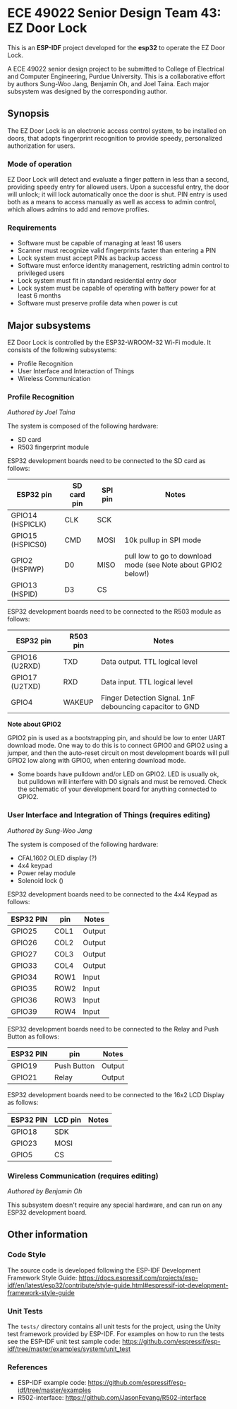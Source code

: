 # ECE 49022 Senior Design Team 43: EZ Door Lock
This is an **ESP-IDF** project developed for the **esp32** to operate the EZ Door Lock.

A ECE 49022 senior design project to be submitted to College of Electrical and Computer Engineering, Purdue University. This is a collaborative effort by authors Sung-Woo Jang, Benjamin Oh, and Joel Taina. Each major subsystem was designed by the corresponding author.

## Synopsis
The EZ Door Lock is an electronic access control system, to be installed on doors, that adopts
fingerprint recognition to provide speedy, personalized authorization for users.

### Mode of operation
EZ Door Lock will detect and evaluate a finger pattern in less than a
second, providing speedy entry for allowed users. Upon a successful entry, the door will unlock;
it will lock automatically once the door is shut. PIN entry is used both as a means to access
manually as well as access to admin control, which allows admins to add and remove profiles.

### Requirements
* Software must be capable of managing at least 16 users
* Scanner must recognize valid fingerprints faster than entering a PIN
* Lock system must accept PINs as backup access
* Software must enforce identity management, restricting admin control to privileged users
* Lock system must fit in standard residential entry door
* Lock system must be capable of operating with battery power for at least 6 months
* Software must preserve profile data when power is cut

## Major subsystems
EZ Door Lock is controlled by the ESP32-WROOM-32 Wi-Fi module. It consists of the following subsystems:
* Profile Recognition
* User Interface and Interaction of Things
* Wireless Communication

### Profile Recognition
*Authored by Joel Taina*

The system is composed of the following hardware:
* SD card
* R503 fingerprint module

ESP32 development boards need to be connected to the SD card as follows:

ESP32 pin        | SD card pin | SPI pin  | Notes
-----------------|-------------|----------|------------
GPIO14 (HSPICLK) | CLK         | SCK      | 
GPIO15 (HSPICS0) | CMD         | MOSI     | 10k pullup in SPI mode
GPIO2  (HSPIWP)  | D0          | MISO     | pull low to go to download mode (see Note about GPIO2 below!) 
GPIO13 (HSPID)   | D3          | CS       | 

ESP32 development boards need to be connected to the R503 module as follows:

ESP32 pin        | R503 pin | Notes
-----------------|----------|------------
GPIO16 (U2RXD)   | TXD      | Data output. TTL logical level
GPIO17 (U2TXD)   | RXD      | Data input. TTL logical level
GPIO4            | WAKEUP   | Finger Detection Signal. 1nF debouncing capacitor to GND

**Note about GPIO2**

GPIO2 pin is used as a bootstrapping pin, and should be low to enter UART download mode. One way to do this is to connect GPIO0 and GPIO2 using a jumper, and then the auto-reset circuit on most development boards will pull GPIO2 low along with GPIO0, when entering download mode.

- Some boards have pulldown and/or LED on GPIO2. LED is usually ok, but pulldown will interfere with D0 signals and must be removed. Check the schematic of your development board for anything connected to GPIO2.

### User Interface and Integration of Things (requires editing)
*Authored by Sung-Woo Jang*

The system is composed of the following hardware:
* CFAL1602 OLED display (?)
* 4x4 keypad
* Power relay module
* Solenoid lock ()


ESP32 development boards need to be connected to the 4x4 Keypad as follows:

ESP32 PIN  |   pin   | Notes
-----------|---------|------------
GPIO25     |   COL1  | Output
GPIO26     |   COL2  | Output
GPIO27     |   COL3  | Output
GPIO33     |   COL4  | Output
GPIO34     |   ROW1  | Input
GPIO35     |   ROW2  | Input
GPIO36     |   ROW3  | Input
GPIO39     |   ROW4  | Input


ESP32 development boards need to be connected to the Relay and Push Button as follows:

ESP32 PIN |      pin      | Notes
----------|---------------|--------
GPIO19    |  Push Button  | Output
GPIO21    |     Relay     | Output


ESP32 development boards need to be connected to the 16x2 LCD Display as follows:

ESP32 PIN  | LCD pin | Notes
-----------|---------|--------
GPIO18     |   SDK   |
GPIO23     |   MOSI  |
GPIO5      |    CS   |


### Wireless Communication (requires editing)
*Authored by Benjamin Oh*

This subsystem doesn't require any special hardware, and can run on any ESP32 development board.

## Other information

### Code Style
The source code is developed following the ESP-IDF Development Framework Style Guide: https://docs.espressif.com/projects/esp-idf/en/latest/esp32/contribute/style-guide.html#espressif-iot-development-framework-style-guide

### Unit Tests
The `tests/` directory contains all unit tests for the project, using the Unity test framework provided by ESP-IDF. For examples on how to run the tests see the ESP-IDF unit test sample code: https://github.com/espressif/esp-idf/tree/master/examples/system/unit_test

### References
* ESP-IDF example code: https://github.com/espressif/esp-idf/tree/master/examples
* R502-interface: https://github.com/JasonFevang/R502-interface
